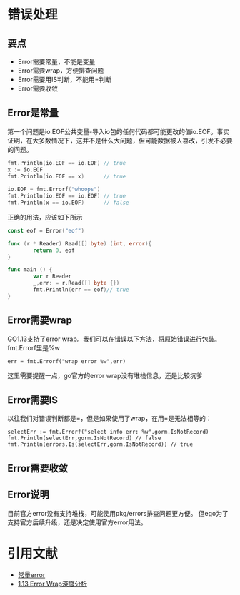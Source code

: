 # 错误处理
## 要点
* Error需要常量，不能是变量
* Error需要wrap，方便排查问题
* Error需要用IS判断，不能用=判断
* Error需要收敛

## Error是常量
第一个问题是io.EOF公共变量-导入io包的任何代码都可能更改的值io.EOF。事实证明，在大多数情况下，这并不是什么大问题，但可能数据被人篡改，引发不必要的问题。
```go
fmt.Println(io.EOF == io.EOF) // true
x := io.EOF
fmt.Println(io.EOF == x)      // true
	
io.EOF = fmt.Errorf("whoops")
fmt.Println(io.EOF == io.EOF) // true
fmt.Println(x == io.EOF)      // false
```

正确的用法，应该如下所示
```go
const eof = Error("eof")

func (r * Reader) Read([] byte) (int, error){ 
        return 0, eof 
} 

func main () { 
        var r Reader 
        _,err: = r.Read([] byte {})
        fmt.Println(err == eof)// true 
}
```

## Error需要wrap
GO1.13支持了error wrap。我们可以在错误以下方法，将原始错误进行包装。fmt.Errorf里是%w
```
err = fmt.Errorf("wrap error %w",err)
```
这里需要提醒一点，go官方的error wrap没有堆栈信息，还是比较坑爹

## Error需要IS
以往我们对错误判断都是=，但是如果使用了wrap，在用=是无法相等的：
```
selectErr := fmt.Errorf("select info err: %w",gorm.IsNotRecord)
fmt.Println(selectErr,gorm.IsNotRecord) // false
fmt.Println(errors.Is(selectErr,gorm.IsNotRecord)) // true
```

## Error需要收敛

## Error说明
目前官方error没有支持堆栈，可能使用pkg/errors排查问题更方便。
但ego为了支持官方后续升级，还是决定使用官方error用法。

# 引用文献
* [常量error](https://dave.cheney.net/2016/04/07/constant-errors)
* [1.13 Error Wrap深度分析](https://www.cnblogs.com/sunsky303/p/11571440.html)